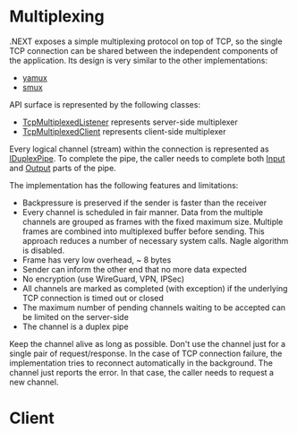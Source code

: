 Multiplexing
====

.NEXT exposes a simple multiplexing protocol on top of TCP, so the single TCP connection can be shared between the independent components of the application. Its design is very similar to the other implementations:

* [yamux](https://github.com/hashicorp/yamux)
* [smux](https://github.com/xtaci/smux)

API surface is represented by the following classes:
* [TcpMultiplexedListener](xref:DotNext.Net.Multiplexing.TcpMultiplexedListener) represents server-side multiplexer
* [TcpMultiplexedClient](xref:DotNext.Net.Multiplexing.TcpMultiplexedClient) represents client-side multiplexer

Every logical channel (stream) within the connection is represented as [IDuplexPipe](https://learn.microsoft.com/en-us/dotnet/api/system.io.pipelines.iduplexpipe). To complete the pipe, the caller needs to complete both [Input](https://learn.microsoft.com/en-us/dotnet/api/system.io.pipelines.iduplexpipe.input) and [Output](https://learn.microsoft.com/en-us/dotnet/api/system.io.pipelines.iduplexpipe.output) parts of the pipe.

The implementation has the following features and limitations:
* Backpressure is preserved if the sender is faster than the receiver
* Every channel is scheduled in fair manner. Data from the multiple channels are grouped as frames with the fixed maximum size. Multiple frames are combined into multiplexed buffer before sending. This approach reduces a number of necessary system calls. Nagle algorithm is disabled.
* Frame has very low overhead, ~ 8 bytes
* Sender can inform the other end that no more data expected
* No encryption (use WireGuard, VPN, IPSec)
* All channels are marked as completed (with exception) if the underlying TCP connection is timed out or closed
* The maximum number of pending channels waiting to be accepted can be limited on the server-side
* The channel is a duplex pipe

Keep the channel alive as long as possible. Don't use the channel just for a single pair of request/response. In the case of TCP connection failure, the implementation tries to reconnect automatically in the background. The channel just reports the error. In that case, the caller needs to request a new channel.

# Client
